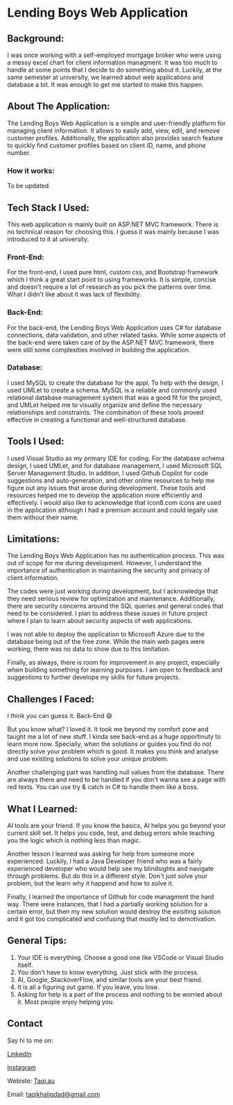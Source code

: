 # Lending Boys Web Application

## Background:

I was once working with a self-employed mortgage broker who were using a messy excel chart for client information managment. It was too much to handle at some points that I decide to do something about it. Luckily, at the same semester at university, we learned about web applications and database a bit. It was enough to get me started to make this happen.

## About The Application:
The Lending Boys Web Application is a simple and user-friendly platform for managing client information. It allows to easily add, view, edit, and remove customer profiles. Additionally, the application also provides search feature to quickly find customer profiles based on client ID, name, and phone number.

### How it works:

To be updated.

## Tech Stack I Used:
This web application is mainly built on ASP.NET MVC framework. There is no technical reason for choosing this. I guess it was mainly because I was introduced to it at university.

### Front-End:
For the front-end, I used pure html, custom css, and Bootstrap framework which I think a great start point to using frameworks. It is simple, concise and doesn't require a lot of research as you pick the patterns over time. What I didn't like about it was lack of flexibility.

### Back-End:
For the back-end, the Lending Boys Web Application uses C# for database connections, data validation, and other related tasks. While some aspects of the back-end were taken care of by the ASP.NET MVC framework, there were still some complexities involved in building the application.

### Database:
I used MySQL to create the database for the appl. To help with the design, I used UMLet to create a schema. MySQL is a reliable and commonly used relational database management system that was a good fit for the project, and UMLet helped me to visually organize and define the necessary relationships and constraints. The combination of these tools proved effective in creating a functional and well-structured database.

## Tools I Used:
I used Visual Studio as my primary IDE for coding. For the database schema design, I used UMLet, and for database management, I used Microsoft SQL Server Management Studio. In addition, I used Github Copilot for code suggestions and auto-generation, and other online resources to help me figure out any issues that arose during development. These tools and resources helped me to develop the application more efficiently and effectively. I would also like to acknowledge that Icon8.com icons are used in the application although I had a premium account and could legally use them without their name.

## Limitations:
The Lending Boys Web Application has no authentication process. This was out of scope for me during development. However, I understand the importance of authentication in maintaining the security and privacy of client information.

The codes were just working during development, but I acknowledge that they need serious review for optimization and maintenance. Additionally, there are security concerns around the SQL queries and general codes that need to be considered. I plan to address these issues in future project where I plan to learn about security aspects of web applications.

I was not able to deploy the application to Microsoft Azure due to the database being out of the free zone. While the main web pages were working, there was no data to show due to this limitation.

Finally, as always, there is room for improvement in any project, especially when building something for learning purposes. I am open to feedback and suggestions to further develope my skills for future projects.

## Challenges I Faced:
I think you can guess it. Back-End 😄

But you know what? I loved it. It took me beyond my comfort zone and taught me a lot of new stuff. I kinda see back-end as a huge opportinuty to learn more now. Specially, when the solutions or guides you find do not directly solve your problem which is good. It makes you think and analyse and use existing solutions to solve your unique problem.

Another challenging part was handling null values from the database. There are always there and need to be handled if you don't wanna see a page with red texts. You can use try & catch in C# to handle them like a boss. 


## What I Learned:

AI tools are your friend. If you know the basics, AI helps you go beyond your current skill set. It helps you code, test, and debug errors while teaching you the logic which is nothing less than magic. 

Another lesson I learned was asking for help from someone more experienced. Luckily, I had a Java Developer friend who was a fairly experienced developer who would help see my blindsights and navigate through problems. But do this in a different style. Don't just solve your problem, but the learn why it happend and how to solve it.

Finally, I learned the importance of Github for code managment the hard way. There were instances, that I had a partially working solution for a certain error, but then my new solution would destroy the exisiting solution and it got too complicated and confusing that mostly led to demotivation.

## General Tips:

1. Your IDE is everything. Choose a good one like VSCode or Visual Studio itself.
2. You don't have to know everything. Just stick with the process. 
3. AI, Google, StackoverFlow, and similar tools are your best friend. 
4. It is all a figuring out game. If you leave, you lose.
5. Asking for help is a part of the process and nothing to be worried about it. Most people enjoy helping you.

## Contact

Say hi to me on:

[LinkedIn](https://www.linkedin.com/in/taqikhaliqy/)

[Instagram](https://www.instagram.com/iamtaqi10/)

Webiste: [Taqi.au](https://www.taqi.au)

Email: taqikhaliqdad@gmail.com




